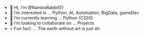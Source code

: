 - 👋 Hi, I’m @RamboRabbit51
- 👀 I’m interested in ... Python, AI, Automation, BigData, gameDev
- 🌱 I’m currently learning ... Python (CS50)
- 💞️ I’m looking to collaborate on ... Projects
- ⚡ Fun fact: ... The earth without art is just eh

<!---
RamboRabbit51/RamboRabbit51 is a ✨ special ✨ repository because its `README.md` (this file) appears on your GitHub profile.
You can click the Preview link to take a look at your changes.
--->
